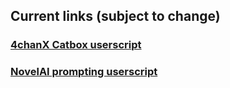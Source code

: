 ## Current links (subject to change)

### [4chanX Catbox userscript](https://gist.github.com/catboxanon/ca46eb79ce55e3216aecab49d5c7a3fb)
### [NovelAI prompting userscript](https://gist.github.com/catboxanon/9c3003f19bfb3b306d3e47bdd6b68ca7)